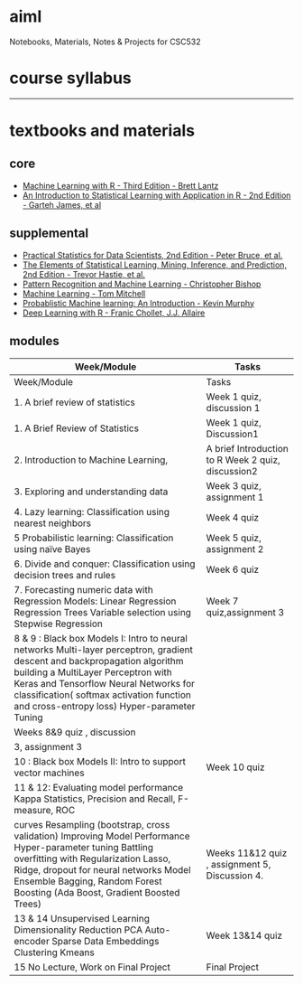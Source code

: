 # aiml
Notebooks, Materials, Notes &amp; Projects for CSC532

# course syllabus 

------------------

# textbooks and materials

## core

- [Machine Learning with R - Third Edition - Brett Lantz](https://www.oreilly.com/library/view/machine-learning-with/9781788295864/)
- [An Introduction to Statistical Learning with Application in R - 2nd Edition - Garteh James, et al](https://hastie.su.domains/ISLR2/ISLRv2_website.pdf)

## supplemental

- [Practical Statistics for Data Scientists, 2nd Edition - Peter Bruce, et al.](https://learning.oreilly.com/library/view/practical-statistics-for/9781492072935/)
- [The Elements of Statistical Learning, Mining, Inference, and Prediction, 2nd Edition - Trevor Hastie, et al.](https://web.stanford.edu/~hastie/ElemStatLearn/)
- [Pattern Recognition and Machine Learning - Christopher Bishop](http://research.microsoft.com/en-us/um/people/cmbishop/prml/)
- [Machine Learning - Tom Mitchell](http://www.cs.cmu.edu/~tom/mlbook.html)
- [Probablistic Machine learning: An Introduction - Kevin Murphy](https://probml.github.io/pml-book/book1.html)
- [Deep Learning with R - Franic Chollet, J.J. Allaire](https://www.manning.com/books/deep-learning-with-r)


## modules

| Week/Module | Tasks |
| ----------- | ----------- |
| Week/Module | Tasks |
| 1. A brief review of statistics | Week 1 quiz, discussion 1 | 
| 1. A Brief Review of Statistics | Week 1 quiz, Discussion1  |
| 2. Introduction to Machine Learning,  |  A brief Introduction to R  Week 2 quiz, discussion2 |  
| 3. Exploring and understanding data |  Week 3 quiz, assignment 1  | 
| 4. Lazy learning: Classification using nearest neighbors |  Week 4 quiz | 
| 5 Probabilistic learning: Classification using naïve Bayes | Week 5 quiz, assignment 2  | 
| 6. Divide and conquer: Classification using decision trees and rules| Week 6 quiz | 
| 7. Forecasting numeric data with Regression Models:  Linear Regression Regression Trees Variable selection using Stepwise Regression | Week 7 quiz,assignment 3 | 
| 8 & 9 : Black box Models I: Intro to neural networks  Multi-layer perceptron, gradient descent and backpropagation algorithm  building a MultiLayer Perceptron with Keras and Tensorflow Neural Networks for classification( softmax activation function and cross-entropy loss)  Hyper-parameter Tuning 
|  Weeks 8&9 quiz , discussion 
3, assignment 3 | 
 | 10 : Black box Models II: Intro to support vector machines | Week 10 quiz | 
| 11 & 12:  Evaluating model performance  Kappa Statistics, Precision and Recall, F-measure, ROC 
curves  Resampling (bootstrap, cross validation) Improving Model Performance  Hyper-parameter tuning Battling overfitting with Regularization Lasso, Ridge, dropout for neural networks  Model Ensemble Bagging, Random Forest  Boosting (Ada Boost, Gradient Boosted Trees) | Weeks 11&12 quiz , assignment 5, Discussion 4. | 
| 13 & 14  Unsupervised Learning  Dimensionality Reduction PCA Auto-encoder Sparse Data Embeddings Clustering Kmeans | Week 13&14 quiz | 
| 15  No Lecture, Work on Final Project | Final Project |

